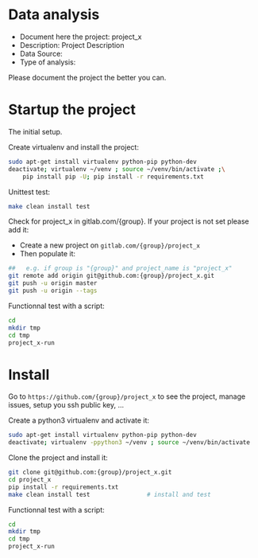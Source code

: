 # Data analysis
- Document here the project: project_x
- Description: Project Description
- Data Source:
- Type of analysis:

Please document the project the better you can.

# Startup the project

The initial setup.

Create virtualenv and install the project:
```bash
sudo apt-get install virtualenv python-pip python-dev
deactivate; virtualenv ~/venv ; source ~/venv/bin/activate ;\
    pip install pip -U; pip install -r requirements.txt
```

Unittest test:
```bash
make clean install test
```

Check for project_x in gitlab.com/{group}.
If your project is not set please add it:

- Create a new project on `gitlab.com/{group}/project_x`
- Then populate it:

```bash
##   e.g. if group is "{group}" and project_name is "project_x"
git remote add origin git@github.com:{group}/project_x.git
git push -u origin master
git push -u origin --tags
```

Functionnal test with a script:

```bash
cd
mkdir tmp
cd tmp
project_x-run
```

# Install

Go to `https://github.com/{group}/project_x` to see the project, manage issues,
setup you ssh public key, ...

Create a python3 virtualenv and activate it:

```bash
sudo apt-get install virtualenv python-pip python-dev
deactivate; virtualenv -ppython3 ~/venv ; source ~/venv/bin/activate
```

Clone the project and install it:

```bash
git clone git@github.com:{group}/project_x.git
cd project_x
pip install -r requirements.txt
make clean install test                # install and test
```
Functionnal test with a script:

```bash
cd
mkdir tmp
cd tmp
project_x-run
```

